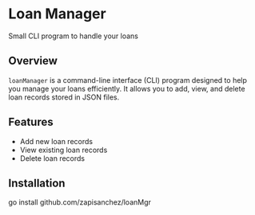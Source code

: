 # Loan Manager

Small CLI program to handle your loans

## Overview

`loanManager` is a command-line interface (CLI) program designed to help you manage your loans efficiently.
It allows you to add, view, and delete loan records stored in JSON files.

## Features

- Add new loan records
- View existing loan records
- Delete loan records

## Installation

go install github.com/zapisanchez/loanMgr
